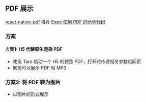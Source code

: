 
## PDF 展示
[react-native-pdf](https://github.com/wonday/react-native-pdf) 推荐 [Expo 使用 PDF 的示例代码](https://github.com/expo/examples/tree/master/with-pdf)

### 方案

#### 方案1: H5 代替原生渲染 PDF
- 使用 Taro 启动一个 H5 的预览 PDF，打开时传递相关参数给网页
- 网页可以展示 PDF 和 MP3

### 方案2: 将 PDF 转为图片
- 以图片的形式展示



